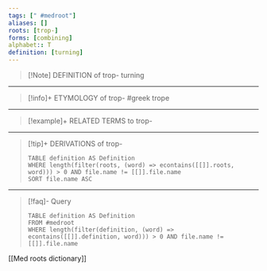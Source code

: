 ```yaml
---
tags: [" #medroot"]
aliases: []
roots: [trop-]
forms: [combining]
alphabet:: T
definition: [turning]
---
```

>[!Note] DEFINITION of trop-
>turning
_____
>[!info]+ ETYMOLOGY of trop-
>#greek trope
_____
>[!example]+ RELATED TERMS to trop-
>
_____
>[!tip]+ DERIVATIONS of trop-
>```dataview
>TABLE definition AS Definition 
>WHERE length(filter(roots, (word) => econtains([[]].roots, word))) > 0 AND file.name != [[]].file.name
>SORT file.name ASC
>```
___
>[!faq]- Query
>```dataview
>TABLE definition AS Definition
>FROM #medroot
>WHERE length(filter(definition, (word) => econtains([[]].definition, word))) > 0 AND file.name != [[]].file.name
>```

[[Med roots dictionary]]